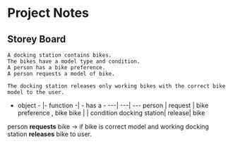 # Project Notes

## Storey Board

```
A docking station contains bikes.
The bikes have a model type and condition.
A person has a bike preference.
A person requests a model of bike.

The docking station releases only working bikes with the correct bike model to the user.
```

- object - |- function -| - has a -
---| ---| ---
person | request | bike preference , bike
 bike | | condition
docking station| release| bike

person **requests** bike -> if bike is correct model and working docking station **releases** bike to user. 
